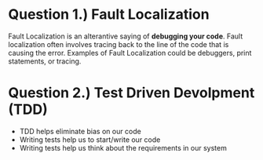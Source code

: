 # Question 1.) Fault Localization
Fault Localization is an alterantive saying of **debugging your code**. Fault localization often involves tracing back
to the line of the code that is causing the error. Examples of Fault Localization could be debuggers, print statements, or tracing.

# Question 2.) Test Driven Devolpment (TDD)
- TDD helps eliminate bias on our code
- Writing tests help us to start/write our code
- Writing tests help us think about the requirements in our system

